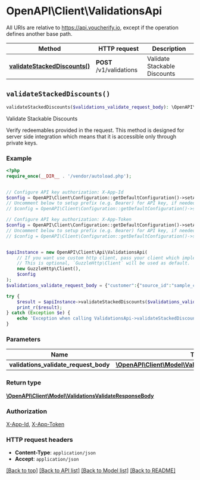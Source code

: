# OpenAPI\Client\ValidationsApi

All URIs are relative to https://api.voucherify.io, except if the operation defines another base path.

| Method | HTTP request | Description |
| ------------- | ------------- | ------------- |
| [**validateStackedDiscounts()**](ValidationsApi.md#validateStackedDiscounts) | **POST** /v1/validations | Validate Stackable Discounts |


## `validateStackedDiscounts()`

```php
validateStackedDiscounts($validations_validate_request_body): \OpenAPI\Client\Model\ValidationsValidateResponseBody
```

Validate Stackable Discounts

Verify redeemables provided in the request. This method is designed for server side integration which means that it is accessible only through private keys.

### Example

```php
<?php
require_once(__DIR__ . '/vendor/autoload.php');


// Configure API key authorization: X-App-Id
$config = OpenAPI\Client\Configuration::getDefaultConfiguration()->setApiKey('X-App-Id', 'YOUR_API_KEY');
// Uncomment below to setup prefix (e.g. Bearer) for API key, if needed
// $config = OpenAPI\Client\Configuration::getDefaultConfiguration()->setApiKeyPrefix('X-App-Id', 'Bearer');

// Configure API key authorization: X-App-Token
$config = OpenAPI\Client\Configuration::getDefaultConfiguration()->setApiKey('X-App-Token', 'YOUR_API_KEY');
// Uncomment below to setup prefix (e.g. Bearer) for API key, if needed
// $config = OpenAPI\Client\Configuration::getDefaultConfiguration()->setApiKeyPrefix('X-App-Token', 'Bearer');


$apiInstance = new OpenAPI\Client\Api\ValidationsApi(
    // If you want use custom http client, pass your client which implements `GuzzleHttp\ClientInterface`.
    // This is optional, `GuzzleHttp\Client` will be used as default.
    new GuzzleHttp\Client(),
    $config
);
$validations_validate_request_body = {"customer":{"source_id":"sample_customer","metadata":{"key":"value"}},"options":{"expand":["order","redeemable","category"]},"redeemables":[{"object":"voucher","id":"voucher-code"}],"session":{"type":"LOCK"},"order":{"amount":55000,"status":"PAID","items":[{"quantity":2,"price":20000,"source_id":"sample product1","related_object":"product","product":{"metadata":{"key":"value"}}},{"quantity":1,"price":15000,"source_id":"sample product2","related_object":"product","product":{"metadata":{"key":"value"}}}],"metadata":{"key":"value"}}}; // \OpenAPI\Client\Model\ValidationsValidateRequestBody

try {
    $result = $apiInstance->validateStackedDiscounts($validations_validate_request_body);
    print_r($result);
} catch (Exception $e) {
    echo 'Exception when calling ValidationsApi->validateStackedDiscounts: ', $e->getMessage(), PHP_EOL;
}
```

### Parameters

| Name | Type | Description  | Notes |
| ------------- | ------------- | ------------- | ------------- |
| **validations_validate_request_body** | [**\OpenAPI\Client\Model\ValidationsValidateRequestBody**](../Model/ValidationsValidateRequestBody.md)|  | [optional] |

### Return type

[**\OpenAPI\Client\Model\ValidationsValidateResponseBody**](../Model/ValidationsValidateResponseBody.md)

### Authorization

[X-App-Id](../../README.md#X-App-Id), [X-App-Token](../../README.md#X-App-Token)

### HTTP request headers

- **Content-Type**: `application/json`
- **Accept**: `application/json`

[[Back to top]](#) [[Back to API list]](../../README.md#endpoints)
[[Back to Model list]](../../README.md#models)
[[Back to README]](../../README.md)
